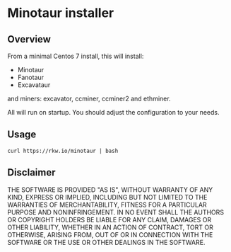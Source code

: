 # Minotaur installer

## Overview

From a minimal Centos 7 install, this will install:

- Minotaur
- Fanotaur
- Excavataur

and miners: excavator, ccminer, ccminer2 and ethminer.

All will run on startup. You should adjust the configuration to your needs.

## Usage

````
curl https://rkw.io/minotaur | bash
````

## Disclaimer

THE SOFTWARE IS PROVIDED "AS IS", WITHOUT WARRANTY OF ANY KIND, EXPRESS OR
IMPLIED, INCLUDING BUT NOT LIMITED TO THE WARRANTIES OF MERCHANTABILITY,
FITNESS FOR A PARTICULAR PURPOSE AND NONINFRINGEMENT. IN NO EVENT SHALL THE
AUTHORS OR COPYRIGHT HOLDERS BE LIABLE FOR ANY CLAIM, DAMAGES OR OTHER
LIABILITY, WHETHER IN AN ACTION OF CONTRACT, TORT OR OTHERWISE, ARISING FROM,
OUT OF OR IN CONNECTION WITH THE SOFTWARE OR THE USE OR OTHER DEALINGS IN
THE SOFTWARE.
